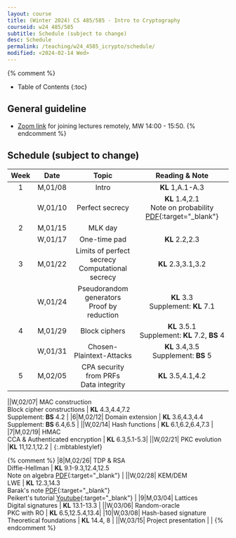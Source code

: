 ```yaml
---
layout: course
title: (Winter 2024) CS 485/585 - Intro to Cryptography
courseid: w24 485/585
subtitle: Schedule (subject to change)
desc: Schedule
permalink: /teaching/w24_4585_icrypto/schedule/
modified: <2024-02-14 Wed> 
---
```


{% comment %}
* Table of Contents
{:toc}
## General guideline
* [Zoom link](https://pdx.zoom.us/j/87602032243?pwd=YnBYUENyaTBmUEN1cWFmN1VJaC9DUT09) for joining lectures remotely, MW 14:00 - 15:50. 
{% endcomment %}

## Schedule (subject to change)

| Week | Date  | Topic | Reading & Note |
|:-----:| :---------: |:----------:|:-----:|
|1| M,01/08| Intro | **KL** 1,A.1-A.3  |
| |W,01/10|  Perfect secrecy | **KL** 1.4,2.1 <br> Note on probability [PDF](http://theory.stanford.edu/~trevisan/cs276/notesprob.pdf){:target="_blank"}|
|2|M,01/15| MLK day| |
| |W,01/17| One-time pad | **KL** 2.2,2.3 | 
|3|M,01/22| Limits of perfect secrecy <br> Computational secrecy| **KL** 2.3,3.1,3.2 | 
| |W,01/24| Pseudorandom generators <br> Proof by reduction | **KL** 3.3 <br> Supplement: **KL** 7.1 |
|4|M,01/29| Block ciphers | **KL** 3.5.1 <br> Supplement: **KL** 7.2, **BS** 4 |
| |W,01/31| Chosen-Plaintext-Attacks | **KL** 3.4,3.5 <br> Supplement: **BS** 5 |
|5|M,02/05| CPA security from PRFs <br> Data integrity | **KL** 3.5,4.1,4.2 |

||W,02/07| MAC construction <br> Block cipher constructions | **KL** 4.3,4.4,7.2 <br> Supplement: **BS** 4.2 |
|6|M,02/12| Domain extension | **KL** 3.6,4.3,4.4 <br> Supplement: **BS** 6.4,6.5 | 
||W,02/14| Hash functions | **KL** 6.1,6.2,6.4,7.3 |
|7|M,02/19| HMAC <br> CCA & Authenticated encryption | **KL** 6.3,5.1-5.3|
||W,02/21| PKC evolution |**KL** 11,12.1,12.2 |
{:.mbtablestylef}

{% comment %}
|8|M,02/26| TDP & RSA <br> Diffie-Hellman | **KL** 9.1-9.3,12.4,12.5 <br> Note on algebra [PDF](http://theory.stanford.edu/~trevisan/cs276/notesalgebra.pdf){:target="_blank"} |
||W,02/28| KEM/DEM <br> LWE | **KL** 12.3,14.3 <br> Barak's note [PDF](https://files.boazbarak.org/crypto/lec_12_lattices.pdf){:target="_blank"} <br> Peikert's tutorial [Youtube](https://youtu.be/K_fNK04yG4o){:target="_blank"} |
|9|M,03/04| Lattices <br> Digital signatures | **KL** 13.1-13.3 |
||W,03/06| Random-oracle <br> PKC with RO | **KL** 6.5,12.5.4,13.4|
|10|W,03/08| Hash-based signature <br> Theoretical foundations | **KL** 14.4, 8 |
||W,03/15| Project presentation | | 
{% endcomment %}



